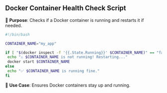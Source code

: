 ## Docker Container Health Check Script

🔹 **Purpose**: Checks if a Docker container is running and restarts it if needed.

```bash
#!/bin/bash

CONTAINER_NAME="my_app"

if [ "$(docker inspect -f '{{.State.Running}}' $CONTAINER_NAME)" == "false" ]; then
 echo "⚠️ $CONTAINER_NAME is not running! Restarting..."
 docker start $CONTAINER_NAME
else
 echo "✅ $CONTAINER_NAME is running fine."
fi
```

📌 **Use Case**: Ensures Docker containers stay up and running.

